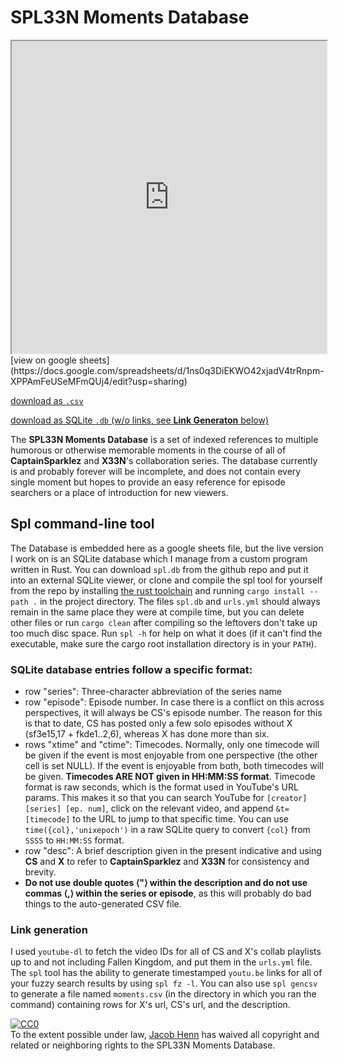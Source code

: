 # SPL33N Moments Database

<iframe style="width:100%;height:500px" src="https://docs.google.com/spreadsheets/d/e/2PACX-1vS74iVMKd14h7xhbps-todqG-lCjG8U9T6BZVA9o0cZgD69Bus0lwr2aEJzpco7g5cL1GILeomNtdqO/pubhtml?gid=2091262445&amp;single=true&amp;widget=true&amp;headers=false"></iframe>
[view on google sheets](https://docs.google.com/spreadsheets/d/1ns0q3DiEKWO42xjadV4trRnpm-XPPAmFeUSeMFmQUj4/edit?usp=sharing)

[download as `.csv`](https://raw.githubusercontent.com/jacobhenn/spl/main/resources/moments.csv)

[download as SQLite `.db` (w/o links, see **Link Generaton** below)](https://raw.githubusercontent.com/jacobhenn/spl/main/resources/spl.db)

The **SPL33N Moments Database** is a set of indexed references to multiple humorous or otherwise memorable moments in the course of all of **CaptainSparklez** and **X33N**'s collaboration series. The database currently is and probably forever will be incomplete, and does not contain every single moment but hopes to provide an easy reference for episode searchers or a place of introduction for new viewers.

## Spl command-line tool

The Database is embedded here as a google sheets file, but the live version I work on is an SQLite database which I manage from a custom program written in Rust. You can download `spl.db` from the github repo and put it into an external SQLite viewer, or clone and compile the spl tool for yourself from the repo by installing [the rust toolchain](https://rust-lang.org/install) and running `cargo install --path .` in the project directory. The files `spl.db` and `urls.yml` should always remain in the same place they were at compile time, but you can delete other files or run `cargo clean` after compiling so the leftovers don't take up too much disc space. Run `spl -h` for help on what it does (if it can't find the executable, make sure the cargo root installation directory is in your `PATH`).

### SQLite database entries follow a specific format:

- row "series": Three-character abbreviation of the series name
- row "episode": Episode number. In case there is a conflict on this across perspectives, it will always be CS's episode number. The reason for this is that to date, CS has posted only a few solo episodes without X (sf3e15,17 + fkde1..2,6), whereas X has done more than six.
- rows "xtime" and "ctime": Timecodes. Normally, only one timecode will be given if the event is most enjoyable from one perspective (the other cell is set NULL). If the event is enjoyable from both, both timecodes will be given. **Timecodes ARE NOT given in HH:MM:SS format**. Timecode format is raw seconds, which is the format used in YouTube's URL params. This makes it so that you can search YouTube for `[creator] [series] [ep. num]`, click on the relevant video, and append `&t=[timecode]` to the URL to jump to that specific time. You can use `time({col},'unixepoch')` in a raw SQLite query to convert `{col}` from `SSSS` to `HH:MM:SS` format.
- row "desc": A brief description given in the present indicative and using **CS** and **X** to refer to **CaptainSparklez** and **X33N** for consistency and brevity.
- **Do not use double quotes ⟨"⟩ within the description and do not use commas ⟨,⟩ within the series or episode**, as this will probably do bad things to the auto-generated CSV file.

### Link generation

I used `youtube-dl` to fetch the video IDs for all of CS and X's collab playlists up to and not including Fallen Kingdom, and put them in the `urls.yml` file. The `spl` tool has the ability to generate timestamped `youtu.be` links for all of your fuzzy search results by using `spl fz -l`. You can also use `spl gencsv` to generate a file named `moments.csv` (in the directory in which you ran the command) containing rows for X's url, CS's url, and the description.
  
  
  
<p xmlns:dct="http://purl.org/dc/terms/">
  <a rel="license"
     href="http://creativecommons.org/publicdomain/zero/1.0/">
    <img src="https://licensebuttons.net/p/zero/1.0/88x31.png" style="border-style: none;" alt="CC0" />
  </a>
  <br />
  To the extent possible under law,
  <a rel="dct:publisher"
     href="https://github.com/jacobhenn">
    <span property="dct:title">Jacob Henn</span></a>
  has waived all copyright and related or neighboring rights to
  <span property="dct:title">the SPL33N Moments Database</span>.
</p>
